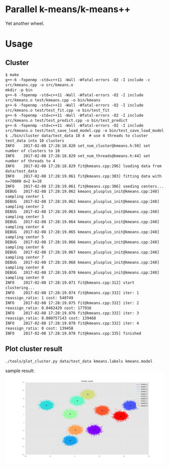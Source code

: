 # Parallel k-means/k-means++

Yet another wheel.

# Usage
## Cluster
    $ make
    g++-6 -fopenmp -std=c++11 -Wall -Wfatal-errors -O2 -I include -c src/kmeans.cpp -o src/kmeans.o
    mkdir -p bin
    g++-6 -fopenmp -std=c++11 -Wall -Wfatal-errors -O2 -I include src/kmeans.o test/kmeans.cpp -o bin/kmeans
    g++-6 -fopenmp -std=c++11 -Wall -Wfatal-errors -O2 -I include src/kmeans.o test/test_fit.cpp -o bin/test_fit
    g++-6 -fopenmp -std=c++11 -Wall -Wfatal-errors -O2 -I include src/kmeans.o test/test_predict.cpp -o bin/test_predict
    g++-6 -fopenmp -std=c++11 -Wall -Wfatal-errors -O2 -I include src/kmeans.o test/test_save_load_model.cpp -o bin/test_save_load_model
    $ ./bin/cluster data/test_data 10 4  # use 4 threads to cluster test_data into 10 clusters
    INFO    2017-02-08 17:28:18.828 set_num_cluster@kmeans.h:50] set number of clusters to 10
    INFO    2017-02-08 17:28:18.829 set_num_threads@kmeans.h:44] set number of threads to 4
    INFO    2017-02-08 17:28:18.829 fit@kmeans.cpp:296] loading data from data/test_data
    INFO    2017-02-08 17:28:19.061 fit@kmeans.cpp:303] fitting data with n=70000 d=2 k=10
    INFO    2017-02-08 17:28:19.061 fit@kmeans.cpp:306] seeding centers...
    DEBUG   2017-02-08 17:28:19.062 kmeans_plusplus_init@kmeans.cpp:248] sampling center 1
    DEBUG   2017-02-08 17:28:19.062 kmeans_plusplus_init@kmeans.cpp:248] sampling center 2
    DEBUG   2017-02-08 17:28:19.063 kmeans_plusplus_init@kmeans.cpp:248] sampling center 3
    DEBUG   2017-02-08 17:28:19.064 kmeans_plusplus_init@kmeans.cpp:248] sampling center 4
    DEBUG   2017-02-08 17:28:19.065 kmeans_plusplus_init@kmeans.cpp:248] sampling center 5
    DEBUG   2017-02-08 17:28:19.066 kmeans_plusplus_init@kmeans.cpp:248] sampling center 6
    DEBUG   2017-02-08 17:28:19.067 kmeans_plusplus_init@kmeans.cpp:248] sampling center 7
    DEBUG   2017-02-08 17:28:19.068 kmeans_plusplus_init@kmeans.cpp:248] sampling center 8
    DEBUG   2017-02-08 17:28:19.070 kmeans_plusplus_init@kmeans.cpp:248] sampling center 9
    INFO    2017-02-08 17:28:19.071 fit@kmeans.cpp:312] start clustering...
    INFO    2017-02-08 17:28:19.074 fit@kmeans.cpp:332] iter: 1 reassign_ratio: 1 cost: 540749
    INFO    2017-02-08 17:28:19.075 fit@kmeans.cpp:332] iter: 2 reassign_ratio: 0.0462429 cost: 177916
    INFO    2017-02-08 17:28:19.076 fit@kmeans.cpp:332] iter: 3 reassign_ratio: 0.000757143 cost: 139468
    INFO    2017-02-08 17:28:19.078 fit@kmeans.cpp:332] iter: 4 reassign_ratio: 0 cost: 139458
    INFO    2017-02-08 17:28:19.078 fit@kmeans.cpp:335] finished

## Plot cluster result
    ./tools/plot_cluster.py data/test_data kmeans.labels kmeans.model

sample result:
![cluster result](/clusters.png)
